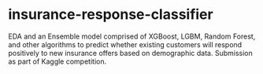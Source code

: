 # insurance-response-classifier
EDA and an Ensemble model comprised of XGBoost, LGBM, Random Forest, and other algorithms to predict whether existing customers will respond positively to new insurance offers based on demographic data. Submission as part of Kaggle competition.
